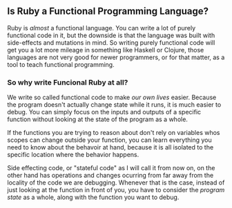 ## Is Ruby a Functional Programming Language?

Ruby is _almost_ a functional language. You can write a lot of purely functional code in it, but the downside is that the language was built with side-effects and mutations in mind. So writing purely functional code will get you a lot more mileage in something like Haskell or Clojure, those languages are not very good for newer programmers, or for that matter, as a tool to teach functional programming.

### So why write Funcional Ruby at all?

We write so called functional code to make _our own lives_ easier. Because the program doesn't actually change state while it runs, it is much easier to debug. You can simply focus on the inputs and outputs of a specific function without looking at the state of the program as a whole.

If the functions you are trying to reason about don't rely on variables whos scopes can change outside your function, you can learn everything you need to know about the behavoir at hand, because it is all isolated to the specific location where the behavior happens.

Side effecting code, or "stateful code" as I will call it from now on, on the other hand has operations and changes ocurring from far away from the locality of the code we are debugging. Whenever that is the case, instead of just looking at the function in front of you, you have to consider the _program state_ as a whole, along with the function you want to debug.


